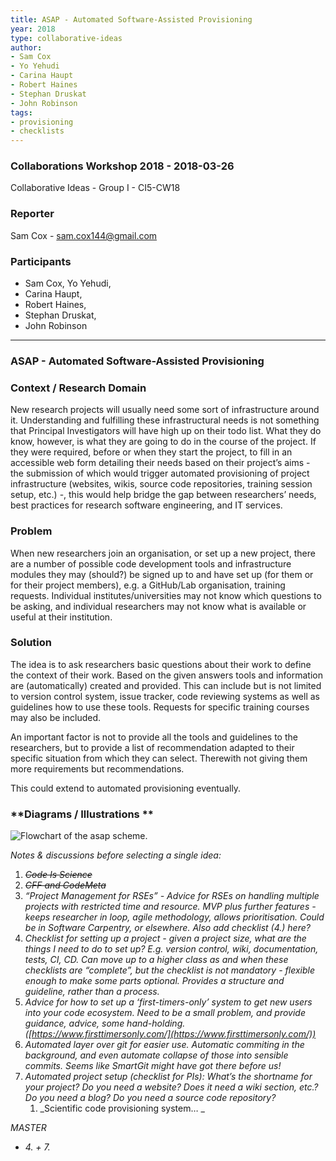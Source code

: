 ```yaml
---
title: ASAP - Automated Software-Assisted Provisioning
year: 2018
type: collaborative-ideas
author:
- Sam Cox
- Yo Yehudi
- Carina Haupt
- Robert Haines
- Stephan Druskat
- John Robinson
tags:
- provisioning
- checklists
---
```


### Collaborations Workshop 2018 - 2018-03-26

Collaborative Ideas - Group I - CI5-CW18


### **Reporter**

Sam Cox - sam.cox144@gmail.com


### **Participants**

* Sam Cox, Yo Yehudi, 
* Carina Haupt, 
* Robert Haines, 
* Stephan Druskat, 
* John Robinson

---

### ASAP - Automated Software-Assisted Provisioning


### **Context / Research Domain**

New research projects will usually need some sort of infrastructure around it. Understanding and fulfilling these infrastructural needs is not something that Principal Investigators will have high up on their todo list. What they do know, however, is what they are going to do in the course of the project. If they were required, before or when they start the project, to fill in an accessible web form detailing their needs based on their project’s aims - the submission of which would trigger automated provisioning of project infrastructure (websites, wikis, source code repositories, training session setup, etc.) -, this would help bridge the gap between researchers’ needs, best practices for research software engineering, and IT services.


### **Problem**

When new researchers join an organisation, or set up a new project, there are a number of possible code development tools and infrastructure modules they may (should?) be signed up to and have set up (for them or for their project members), e.g. a GitHub/Lab organisation, training requests. Individual institutes/universities may not know which questions to be asking, and individual researchers may not know what is available or useful at their institution.


### **Solution**

The idea is to ask researchers basic questions about their work to define the context of their work. Based on the given answers tools and information are (automatically) created and provided. This can include but is not limited to version control system, issue tracker, code reviewing systems as well as guidelines how to use these tools. Requests for specific training courses may also be included.

An important factor is not to provide all the tools and guidelines to the researchers, but to provide a list of recommendation adapted to their specific situation from which they can select. Therewith not giving them more requirements but recommendations.

This could extend to automated provisioning eventually.


### **Diagrams / Illustrations **

![Flowchart of the asap scheme.](../images/cw18-flowchart.jpg)

_Notes & discussions before selecting a single idea:_



1. _~~Code Is Science~~_
2. _~~CFF and CodeMeta~~_
3. _“Project Management for RSEs” - Advice for RSEs on handling multiple projects with restricted time and resource. MVP plus further features - keeps researcher in loop, agile methodology, allows prioritisation. Could be in Software Carpentry, or elsewhere. Also add checklist (4.) here?_
4. _Checklist for setting up a project - given a project size, what are the things I need to do to set up? E.g. version control, wiki, documentation, tests, CI, CD. Can move up to a higher class as and when these checklists are “complete”, but the checklist is not mandatory - flexible enough to make some parts optional. Provides a structure and guideline, rather than a process._
5. _Advice for how to set up a ‘first-timers-only’ system to get new users into your code ecosystem. Need to be a small problem, and provide guidance, advice, some hand-holding. ([https://www.firsttimersonly.com/](https://www.firsttimersonly.com/))_
6. _Automated layer over git for easier use. Automatic commiting in the background, and even automate collapse of those into sensible commits. Seems like SmartGit might have got there before us!_
7. _Automated project setup (checklist for PIs): What’s the shortname for your project? Do you need a website? Does it need a wiki section, etc.? Do you need a blog? Do you need a source code repository?_
    1. _Scientific code provisioning system… _

_MASTER_



*   _4. + 7._
